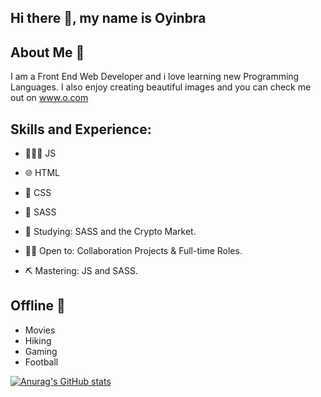 ## Hi there 👋, my name is Oyinbra 
## About Me 🧠
I am a Front End Web Developer and i love learning new Programming Languages.
I also enjoy creating beautiful images and you can check me out on www.o.com

## Skills and Experience:
- 👨🏾‍💻 JS
- 🌐 HTML
- 📇 CSS
- 💫 SASS

- 🌱 Studying: SASS and the Crypto Market.
- 👐🏾 Open to: Collaboration Projects & Full-time Roles.
- ⛏️ Mastering: JS and SASS.
<!-- - 🔭 I’m currently working on this page.  -->

## Offline 📴
- Movies
- Hiking
- Gaming
- Football

[![Anurag's GitHub stats](https://github-readme-stats.vercel.app/api?username=oyinbra)](https://github.com/anuraghazra/github-readme-stats)

<!--
**Oyinbra/oyinbra** is a ✨ _special_ ✨ repository because its `README.md` (this file) appears on your GitHub profile.

Here are some ideas to get you started:

- 🔭 I’m currently working on ...
- 🌱 I’m currently learning ...
- 👯 I’m looking to collaborate on ...
- 🤔 I’m looking for help with ...
- 💬 Ask me about ...
- 📫 How to reach me: ...
- 😄 Pronouns: ...
- ⚡ Fun fact: ...
-->
